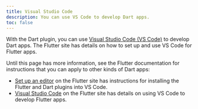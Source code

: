 ```yaml
---
title: Visual Studio Code
description: You can use VS Code to develop Dart apps.
toc: false
---
```


With the Dart plugin, you can use [Visual Studio Code (VS Code)][vs-code]
to develop Dart apps.
The Flutter site has details on how to set up and use VS Code for Flutter apps.

Until this page has more information,
see the Flutter documentation for instructions that you can apply to
other kinds of Dart apps:

* [Set up an editor][setup] on the Flutter site has
  instructions for installing the Flutter and Dart plugins into VS Code.
* [Visual Studio Code][vscode-flutter] on the Flutter site has
  details on using VS Code to develop Flutter apps.

[setup]: {{site.flutter_docs}}/get-started/editor?tab=vscode
[vs-code]: https://code.visualstudio.com/
[vscode-flutter]: {{site.flutter_docs}}/development/tools/vs-code
